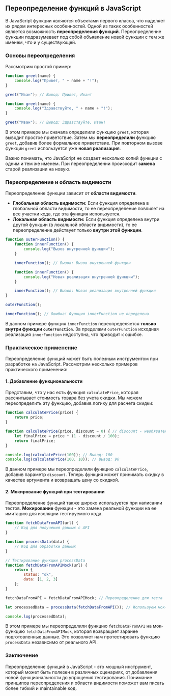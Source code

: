 ## Переопределение функций в JavaScript

В JavaScript функции являются объектами первого класса, что наделяет их рядом интересных особенностей. Одной из таких особенностей является возможность **переопределения функций**. Переопределение функции подразумевает под собой объявление новой функции с тем же именем, что и у существующей. 

### Основы переопределения

Рассмотрим простой пример:

```javascript
function greet(name) {
    console.log("Привет, " + name + "!");
}

greet("Иван"); // Вывод: Привет, Иван!

function greet(name) {
    console.log("Здравствуйте, " + name + "!");
}

greet("Иван"); // Вывод: Здравствуйте, Иван!
```

В этом примере мы сначала определили функцию `greet`, которая выводит простое приветствие. Затем мы **переопределили** функцию `greet`, добавив более формальное приветствие. При повторном вызове функции `greet` используется уже **новая реализация**. 

Важно понимать, что JavaScript не создает несколько копий функции с одним и тем же именем. При переопределении происходит **замена** старой реализации на новую.

### Переопределение и область видимости

Переопределение функции зависит от **области видимости**.  

* **Глобальная область видимости:** Если функция определена в глобальной области видимости, то ее переопределение повлияет на все участки кода, где эта функция используется. 
* **Локальная область видимости:** Если функция определена внутри другой функции (в локальной области видимости), то ее переопределение действует только **внутри этой функции**. 

```javascript
function outerFunction() {
    function innerFunction() {
        console.log("Вызов внутренней функции");
    }

    innerFunction(); // Вызов: Вызов внутренней функции

    function innerFunction() {
        console.log("Новая реализация внутренней функции");
    }

    innerFunction(); // Вызов: Новая реализация внутренней функции
}

outerFunction();

innerFunction(); // Ошибка! Функция innerFunction не определена 
```

В данном примере функция `innerFunction` переопределяется **только внутри функции `outerFunction`**. За пределами `outerFunction` исходная реализация `innerFunction` недоступна, что приводит к ошибке.

### Практическое применение

Переопределение функций может быть полезным инструментом при разработке на JavaScript. Рассмотрим несколько примеров практического применения:

#### 1. Добавление функциональности

Представим, что у нас есть функция `calculatePrice`, которая рассчитывает стоимость товара без учета скидки. Мы можем переопределить эту функцию, добавив логику для расчета скидки:

```javascript
function calculatePrice(price) {
    return price; 
}

function calculatePrice(price, discount = 0) { // discount - необязательный параметр со значением по умолчанию 0
    let finalPrice = price * (1 - discount / 100);
    return finalPrice;
}

console.log(calculatePrice(100)); // Вывод: 100
console.log(calculatePrice(100, 10)); // Вывод: 90
```

В данном примере мы переопределили функцию `calculatePrice`, добавив параметр `discount`.  Теперь функция может принимать скидку в качестве аргумента и возвращать цену со скидкой.

#### 2. Мокирование функций при тестировании

Переопределение функций также широко используется при написании тестов. **Мокирование** функции - это замена реальной функции на ее имитацию для изоляции тестируемого кода.

```javascript
function fetchDataFromAPI(url) {
    // Код для получения данных с API
}

function processData(data) {
    // Код для обработки данных
}

// Тестирование функции processData
function fetchDataFromAPIMock(url) { 
    return {
        status: "ok",
        data: [1, 2, 3]
    };
}

fetchDataFromAPI = fetchDataFromAPIMock; // Переопределение для теста

let processedData = processData(fetchDataFromAPI()); // Используем мок-функцию

console.log(processedData); 
```

В этом примере мы переопределили функцию `fetchDataFromAPI` на мок-функцию `fetchDataFromAPIMock`, которая возвращает заранее подготовленные данные. Это позволяет нам протестировать функцию `processData` независимо от реального API. 

### Заключение

Переопределение функций в JavaScript - это мощный инструмент, который может быть полезен в различных сценариях, от добавления новой функциональности до упрощения тестирования. Понимание принципов переопределения и области видимости поможет вам писать более гибкий и maintainable код.
